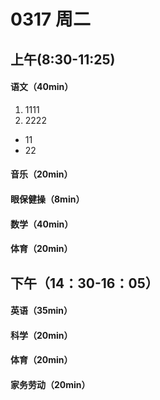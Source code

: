 # 0317 周二

## 上午(8:30-11:25)

#### 语文（40min）
1. 1111
2. 2222 
- 11
- 22
#### 音乐（20min）

#### 眼保健操（8min）

#### 数学（40min）

#### 体育（20min）

## 下午（14：30-16：05）

#### 英语（35min）

#### 科学（20min）

#### 体育（20min）

#### 家务劳动（20min）